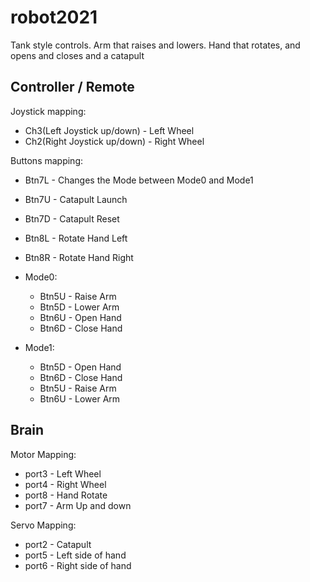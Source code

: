# robot2021

Tank style controls.  Arm that raises and lowers.  Hand that rotates, and opens and closes and a catapult

## Controller / Remote
Joystick mapping:
* Ch3(Left Joystick up/down) - Left Wheel
* Ch2(Right Joystick up/down) - Right Wheel

Buttons mapping:
* Btn7L - Changes the Mode between Mode0 and Mode1
* Btn7U - Catapult Launch
* Btn7D - Catapult Reset
* Btn8L - Rotate Hand Left
* Btn8R - Rotate Hand Right

* Mode0:
  * Btn5U - Raise Arm
  * Btn5D - Lower Arm
  * Btn6U - Open Hand
  * Btn6D - Close Hand
* Mode1:
  * Btn5D - Open Hand
  * Btn6D - Close Hand
  * Btn5U - Raise Arm
  * Btn6U - Lower Arm

## Brain
Motor Mapping:
* port3 - Left Wheel
* port4 - Right Wheel
* port8 - Hand Rotate
* port7 - Arm Up and down

Servo Mapping:
* port2 - Catapult
* port5 - Left side of hand
* port6 - Right side of hand
